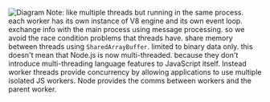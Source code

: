 ![Diagram](https://images.zenhubusercontent.com/570533156caf56c9d38f6ac7/1f840514-1e62-4a51-a973-7330cda15d8f)
Note: like multiple threads but running in the same process.
each worker has its own instance of V8 engine and its own event loop.
exchange info with the main process using message processing.
so we avoid the race condition problems that threads have.
share memory between threads using `SharedArrayBuffer`.
limited to binary data only.
this doesn't mean that Node.js is now multi-threaded.
because they don't introduce multi-threading language features to JavaScript itself.
Instead worker threads provide concurrency by allowing applications to use multiple isolated JS workers.
Node provides the comms between workers and the parent worker.
